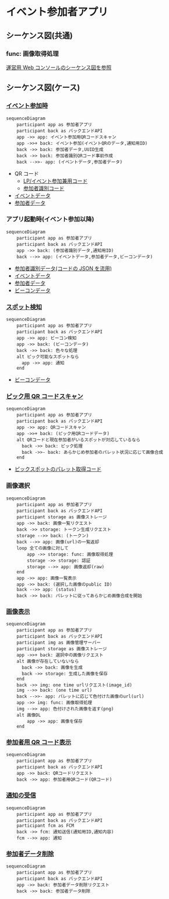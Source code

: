 # イベント参加者アプリ

## シーケンス図(共通)

### func: 画像取得処理

[運営用 Web コンソールのシーケンス図を参照](admin.md#画像取得処理)

## シーケンス図(ケース)

### [イベント参加時](../spec/overview/README.md#イベント参加-QR-Sスキャン)

```mermaid
sequenceDiagram
    participant app as 参加者アプリ
    participant back as バックエンドAPI
    app ->> app: イベント参加用QRコードスキャン
    app ->>+ back: イベント参加(イベントQRのデータ,通知用ID)
    back ->> back: 参加者データ,UUID生成
    back ->> back: 参加者識別QRコード事前作成
    back -->>- app: (イベントデータ,参加者データ)

```

- QR コード
  - [LP/イベント参加兼用コード](../spec/system/data.md#lpイベント参加兼用コード)
  - [参加者識別コード](../spec/system/data.md#参加者識別コード)
- [イベントデータ](../spec/system/data.md#イベントデータ)
- [参加者データ](../spec/system/data.md#参加者アカウントのデータ)

### アプリ起動時(イベント参加以降)

```mermaid
sequenceDiagram
    participant app as 参加者アプリ
    participant back as バックエンドAPI
    app ->> back: (参加者識別データ,通知用ID)
    back -->> app: (イベントデータ,参加者データ,ビーコンデータ)

```

- [参加者識別データ(コードの JSON を流用)](../spec/system/data.md#参加者識別コード)
- [イベントデータ](../spec/system/data.md#イベントデータ)
- [参加者データ](../spec/system/data.md#参加者アカウントのデータ)
- [ビーコンデータ](../spec/system/data.md#ビーコン)

### [スポット検知](../spec/overview/README.md#スポット検知)

```mermaid
sequenceDiagram
    participant app as 参加者アプリ
    participant back as バックエンドAPI
    app ->> app: ビーコン検知
    app ->> back: (ビーコンデータ)
    back ->> back: 色々な処理
    alt ピック可能なスポットなら
      app ->> app: 通知
    end
```

- [ビーコンデータ](../spec/system/data.md#ビーコン)

### [ピック用 QR コードスキャン](../spec/overview/README.md#ピック用-QR-スキャン)

```mermaid
sequenceDiagram
    participant app as 参加者アプリ
    participant back as バックエンドAPI
    app ->> app: QRコードスキャン
    app ->>+ back: (ピック用QRコードデータ)
    alt QRコードと現在参加者がいるスポットが対応しているなら
      back ->> back: ピック処理
      back ->>- back: あらかじめ参加者のパレット状況に応じて画像合成
    end
```

- [ピックスポットのパレット取得コード](../spec/system/data.md#ピックスポットのパレット取得コード)

### 画像選択

```mermaid
sequenceDiagram
    participant app as 参加者アプリ
    participant back as バックエンドAPI
    participant storage as 画像ストレージ
    app ->> back: 画像一覧リクエスト
    back ->> storage: トークン生成リクエスト
    storage -->> back: (トークン)
    back -->> app: 画像(url)の一覧返却
    loop 全ての画像に対して
        app ->> storage: func: 画像取得処理
        storage ->> storage: 認証
        storage -->> app: 画像返却(raw)
    end
    app ->> app: 画像一覧表示
    app ->> back: (選択した画像のpublic ID)
    back -->> app: (status)
    back ->> back: パレットに従ってあらかじめ画像合成を開始

```

### [画像表示](../spec/overview/README.md#画像を表示)

```mermaid
sequenceDiagram
    participant app as 参加者アプリ
    participant back as バックエンドAPI
    participant img as 画像管理サーバー
    participant storage as 画像ストレージ
    app ->>+ back: 選択中の画像リクエスト
    alt 画像が存在していないなら
      back ->> back: 画像を生成
      back ->> storage: 生成した画像を保存
    end
    back ->> img: one time urlリクエスト(image_id)
    img -->> back: (one time url)
    back -->>- app: パレットに応じて色付けた画像のurl(url)
    app ->> img: func: 画像取得処理
    img -->> app: 色付けされた画像を返す(png)
    alt 画像DL
        app ->> app: 画像を保存
    end
```

### [参加者用 QR コード表示](../spec/overview/README.md#参加者-QR-表示)

```mermaid
sequenceDiagram
    participant app as 参加者アプリ
    participant back as バックエンドAPI
    app ->> back: QRコードリクエスト
    back ->> app: 参加者用QRコード(QRコード)
```

### [通知の受信](../spec/overview/README.md#通知)

```mermaid
sequenceDiagram
    participant app as 参加者アプリ
    participant back as バックエンドAPI
    participant fcm as FCM
    back ->> fcm: 通知送信(通知用ID,通知内容)
    fcm -->> app: 通知
```

### [参加者データ削除](../spec/overview/README.md#アカウントの削除)

```mermaid
sequenceDiagram
    participant app as 参加者アプリ
    participant back as バックエンドAPI
    app ->> back: 参加者データ削除リクエスト
    back ->> back: 参加者データ削除
```
